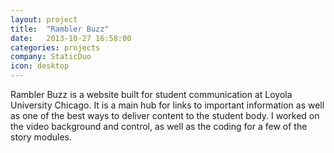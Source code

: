 ```yaml
---
layout: project
title:  "Rambler Buzz"
date:   2013-10-27 16:58:00
categories: projects
company: StaticDuo
icon: desktop
---
```


Rambler Buzz is a website built for student communication at Loyola University Chicago. It is a main hub for links to important information as well as one of the best ways to deliver content to the student body. I worked on the video background and control, as well as the coding for a few of the story modules.
